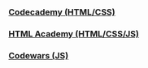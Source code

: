 ### [Codecademy (HTML/CSS)](https://www.codecademy.com/users/Rnq12/achievements)
### [HTML Academy (HTML/CSS/JS)](https://htmlacademy.ru/profile/id1069023/achievements)
### [Codewars (JS)](https://www.codewars.com/users/Sergej-Karyuhin/completed)
